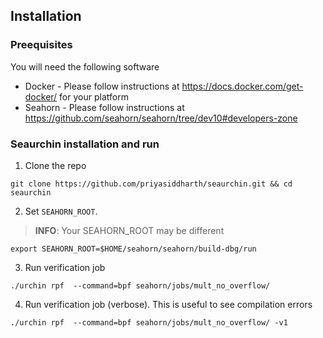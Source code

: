 ## Installation

### Preequisites
You will need the following software

* Docker - Please follow instructions at https://docs.docker.com/get-docker/ for your platform
* Seahorn - Please follow instructions at https://github.com/seahorn/seahorn/tree/dev10#developers-zone

### Seaurchin installation and run
1. Clone the repo
```
git clone https://github.com/priyasiddharth/seaurchin.git && cd seaurchin
```
2. Set `SEAHORN_ROOT`. 
> **INFO**: Your SEAHORN_ROOT may be different
```
export SEAHORN_ROOT=$HOME/seahorn/seahorn/build-dbg/run
```
3. Run verification job
```
./urchin rpf  --command=bpf seahorn/jobs/mult_no_overflow/
```
4. Run verification job (verbose). This is useful to see compilation errors
```
./urchin rpf  --command=bpf seahorn/jobs/mult_no_overflow/ -v1
```
